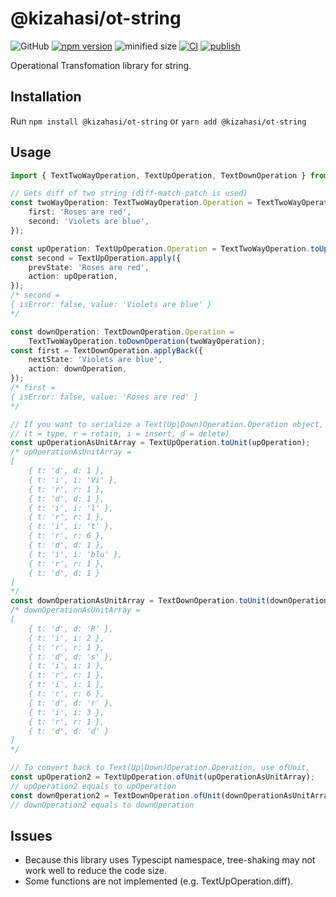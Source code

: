 # @kizahasi/ot-string

![GitHub](https://img.shields.io/github/license/kizahasi/ot-string) [![npm version](https://img.shields.io/npm/v/@kizahasi/ot-string.svg?style=flat)](https://www.npmjs.com/package/@kizahasi/ot-string) ![minified size](https://img.shields.io/bundlephobia/min/@kizahasi/ot-string) [![CI](https://github.com/kizahasi/ot-string/actions/workflows/main.yml/badge.svg?branch=main)](https://github.com/kizahasi/ot-string/actions/workflows/main.yml) [![publish](https://github.com/kizahasi/ot-string/actions/workflows/publish.yml/badge.svg?branch=release)](https://github.com/kizahasi/ot-string/actions/workflows/publish.yml)

Operational Transfomation library for string.

## Installation

Run `npm install @kizahasi/ot-string` or `yarn add @kizahasi/ot-string`

## Usage

```typescript
import { TextTwoWayOperation, TextUpOperation, TextDownOperation } from '@kizahasi/ot-string';

// Gets diff of two string (diff-match-patch is used)
const twoWayOperation: TextTwoWayOperation.Operation = TextTwoWayOperation.diff({
    first: 'Roses are red',
    second: 'Violets are blue',
});

const upOperation: TextUpOperation.Operation = TextTwoWayOperation.toUpOperation(twoWayOperation);
const second = TextUpOperation.apply({
    prevState: 'Roses are red',
    action: upOperation,
});
/* second = 
{ isError: false, value: 'Violets are blue' }
*/

const downOperation: TextDownOperation.Operation =
    TextTwoWayOperation.toDownOperation(twoWayOperation);
const first = TextDownOperation.applyBack({
    nextState: 'Violets are blue',
    action: downOperation,
});
/* first =
{ isError: false, value: 'Roses are red' }
*/

// If you want to serialize a Text(Up|Down)Operation.Operation object, Text(Up|Down)Operation.toUpUnit helps you.
// (t = type, r = retain, i = insert, d = delete)
const upOperationAsUnitArray = TextUpOperation.toUnit(upOperation);
/* upOperationAsUnitArray =
[
    { t: 'd', d: 1 },
    { t: 'i', i: 'Vi' },
    { t: 'r', r: 1 },
    { t: 'd', d: 1 },
    { t: 'i', i: 'l' },
    { t: 'r', r: 1 },
    { t: 'i', i: 't' },
    { t: 'r', r: 6 },
    { t: 'd', d: 1 },
    { t: 'i', i: 'blu' },
    { t: 'r', r: 1 },
    { t: 'd', d: 1 }
]
*/
const downOperationAsUnitArray = TextDownOperation.toUnit(downOperation);
/* downOperationAsUnitArray =
[
    { t: 'd', d: 'R' },
    { t: 'i', i: 2 },
    { t: 'r', r: 1 },
    { t: 'd', d: 's' },
    { t: 'i', i: 1 },
    { t: 'r', r: 1 },
    { t: 'i', i: 1 },
    { t: 'r', r: 6 },
    { t: 'd', d: 'r' },
    { t: 'i', i: 3 },
    { t: 'r', r: 1 },
    { t: 'd', d: 'd' }
]
*/

// To convert back to Text(Up|Down)Operation.Operation, use ofUnit.
const upOperation2 = TextUpOperation.ofUnit(upOperationAsUnitArray);
// upOperation2 equals to upOperation
const downOperation2 = TextDownOperation.ofUnit(downOperationAsUnitArray);
// downOperation2 equals to downOperation
```

## Issues

-   Because this library uses Typescipt namespace, tree-shaking may not work well to reduce the code size.
-   Some functions are not implemented (e.g. TextUpOperation.diff).
